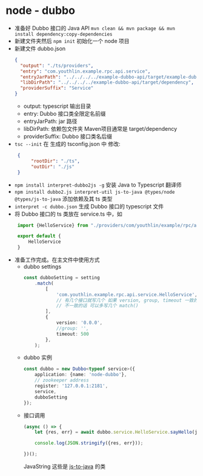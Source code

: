 # node - dubbo

- 准备好 Dubbo 接口的 Java API `mvn clean && mvn package && mvn install dependency:copy-dependencies`
- 新建文件夹然后 `npm init` 初始化一个 node 项目
- 新建文件 dubbo.json
  ```json
  {
    "output": "./ts/providers",
    "entry": "com.youthlin.example.rpc.api.service",
    "entryJarPath": "../../../../example-dubbo-api/target/example-dubbo-api-1.0-SNAPSHOT.jar",
    "libDirPath": "../../../../example-dubbo-api/target/dependency",
    "providerSuffix": "Service"
  }
  ```
  - output: typescript 输出目录
  - entry: Dubbo 接口类全限定名前缀
  - entryJarPath: jar 路径
  - libDirPath: 依赖包文件夹 Maven项目通常是 target/dependency
  - providerSuffix: Dubbo 接口类名后缀
- `tsc --init`
   在 生成的 tsconfig.json 中 修改:
   ```json
    {
         "rootDir": "./ts",
         "outDir": "./js"  
    }
   ```
- `npm install interpret-dubbo2js -g` 安装 Java to Typescript 翻译师
- `npm install dubbo2.js interpret-util js-to-java @types/node @types/js-to-java` 添加依赖及其 ts 类型
- `interpret -c dubbo.json` 生成 Dubbo 接口的 typescript 文件
- 将 Dubbo 接口的 ts 类放在 service.ts 中，如
   ```typescript
    import {HelloService} from "./providers/com/youthlin/example/rpc/api/service/HelloService";

    export default {
        HelloService
    }
   ```
- 准备工作完成。在主文件中使用方式
  - dubbo settings
    ```typescript
    const dubboSetting = setting
        .match(
            [
                'com.youthlin.example.rpc.api.service.HelloService',
                // 有几个接口就写几个 如果 version, group, timeout 一致的话可以写在一起
                // 不一致的话 可以多写几个 match()
            ],
            {
                version: '0.0.0',
                //group: '',
                timeout: 500
            },
        );
    ```
  - dubbo 实例
    ```typescript
    const dubbo = new Dubbo<typeof service>({
        application: {name: 'node-dubbo'},
        // zookeeper address
        register: '127.0.0.1:2181',
        service,
        dubboSetting
    });
    ```
  - 接口调用
    ```typescript
    (async () => {
        let {res, err} = await dubbo.service.HelloService.sayHello(java.String('NodeDubboExample'));
    
        console.log(JSON.stringify({res, err}));
    
    })();

    ```
    JavaString 这些是 [js-to-java](https://github.com/node-modules/js-to-java) 的类
